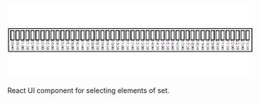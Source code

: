 ![DEMO image](https://github.com/VasaPopkin/react-interval-selector/blob/docs/demo/select-demo.gif)

React UI component for selecting elements of set.